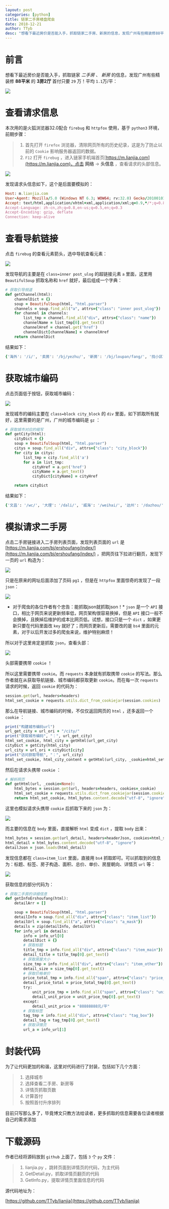 ```yaml
---
layout: post
categories: [python]
title: 链家二手房楼盘爬虫
date: 2018-12-21
author: TTyb
desc: "想看下最近房价是否能入手，抓取链家二手房、新房的信息，发现广州有些精装修88平米的3房2厅首付只要 29 万，平均 1.1万/平，果然钱不够信息来凑，总能发现便宜的房子！"
---
```


# 前言

想看下最近房价是否能入手，抓取链家 *二手房* 、 *新房* 的信息，发现广州有些精装修 **88平米** 的 **3房2厅** 首付只要 `29` 万！平均 `1.1`万/平：

<p style="text-align:center"><img src="/static/postimage/python/lianjia/996148-20181110171003758-723109818.png" class="img-responsive" style="display: block; margin-right: auto; margin-left: auto;"></p>

# 查看请求信息

本次用的是火狐浏览器32.0配合 `firebug` 和 `httpfox` 使用，基于 `python3` 环境，前期步骤：

>1. 首先打开 `firefox` 浏览器，清除网页所有的历史纪录，这是为了防止以前的 `Cookie` 影响服务器返回的数据。
>2. `F12` 打开 `firebug` ，进入链家手机端首页[https://m.lianjia.com](https://m.lianjia.com)，点击 **网络** -> **头信息** ，查看请求的头部信息。

<p style="text-align:center"><img src="/static/postimage/python/lianjia/996148-20181110171723996-195699230.png" class="img-responsive" style="display: block; margin-right: auto; margin-left: auto;"></p>

发现请求头信息如下，这个是后面要模拟的：

~~~ruby
Host: m.lianjia.com
User-Agent: Mozilla/5.0 (Windows NT 6.3; WOW64; rv:32.0) Gecko/20100101 Firefox/32.0
Accept: text/html,application/xhtml+xml,application/xml;q=0.9,*/*;q=0.8
Accept-Language: zh-cn,zh;q=0.8,en-us;q=0.5,en;q=0.3
Accept-Encoding: gzip, deflate
Connection: keep-alive
~~~

# 查看导航链接

点击 `firebug` 的查看元素箭头，选中导航查看元素：

<p style="text-align:center"><img src="/static/postimage/python/lianjia/996148-20181110172457074-30448820.png" class="img-responsive" style="display: block; margin-right: auto; margin-left: auto;"></p>

发现导航的主要是在 `class=inner post_ulog` 的超链接元素 `a` 里面，这里用 `BeautifulSoup` 抓取名称和 `href` 就好，最后组成一个字典：

~~~ruby
# 获取引导频道
def getChannel(html):
    channelDict = {}
    soup = BeautifulSoup(html, "html.parser")
    channels = soup.find_all("a", attrs={"class": "inner post_ulog"})
    for channel in channels:
        list_tmp = channel.find_all("div", attrs={"class": "name"})
        channelName = list_tmp[0].get_text()
        channelHref = channel.get('href')
        channelDict[channelName] = channelHref
    return channelDict
~~~

结果如下：

~~~ruby
{'海外': '/i/', '卖房': '/bj/yezhu/', '新房': '/bj/loupan/fang/', '找小区': '/bj/xiaoqu/', '查成交': '/bj/chengjiao/', '租房': '/chuzu/bj/zufang/', '二手房': '/bj/ershoufang/index/', '写字楼': 'https://shang.lianjia.com/bj/'}
~~~

# 获取城市编码

点击页面低于按钮，获取城市编码：

<p style="text-align:center"><img src="/static/postimage/python/lianjia/996148-20181110174515650-1279220219.png" class="img-responsive" style="display: block; margin-right: auto; margin-left: auto;"></p>

发现城市的编码主要在 `class=block city_block` 的 `div` 里面，如下抓取所有就好，这里需要的是广州，广州的城市编码是 `gz` ：

~~~ruby
# 获取城市对应的缩写
def getCity(html):
    cityDict = {}
    soup = BeautifulSoup(html, "html.parser")
    citys = soup.find_all("div", attrs={"class": "city_block"})
    for city in citys:
        list_tmp = city.find_all('a')
        for a in list_tmp:
            cityHref = a.get('href')
            cityName = a.get_text()
            cityDict[cityName] = cityHref

    return cityDict
~~~

结果如下：

~~~ruby
{'文昌': '/wc/', '大理': '/dali/', '威海': '/weihai/', '达州': '/dazhou/', '中山': '/zs/', '佛山': '/fs/', '呼和浩特': '/hhht/', '合肥': '/hf/', '南昌': '/nc/', '昆明': '/km/', '定安': '/da/', '宜昌': '/yichang/', '襄阳': '/xy/', '嘉兴': '/jx/', '厦门': '/xm/', '青岛': '/qd/', '株洲': '/zhuzhou/', '西安': '/xa/', '泉州': '/quanzhou/', '济南': '/jn/', '澄迈': '/cm/', '潍坊': '/wf/', '保定': '/bd/', '绵阳': '/mianyang/', '重庆': '/cq/', '儋州': '/dz/', '南充': '/nanchong/', '南京': '/nj/', '北京': '/bj/', '杭州': '/hz/', '滁州': '/cz/', '咸宁': '/xn/', '琼海': '/qh/', '洛阳': '/luoyang/', '绍兴': '/sx/', '廊坊': '/lf/', '惠州': '/hui/', '南通': '/nt/', '上饶': '/sr/', '湛江': '/zhanjiang/', '秦皇岛': '/qhd/', '黄石': '/huangshi/', '武汉': '/wh/', '天津': '/tj/', '哈尔滨': '/hrb/', '黄冈': '/hg/', '龙岩': '/ly/', '长春': '/cc/', '珠海': '/zh/', '邢台': '/xt/', '三亚': '/san/', '北海': '/bh/', '太原': '/ty/', '德阳': '/dy/', '万宁': '/wn/', '承德': '/chengde/', '五指山': '/wzs/', '陵水': '/ls/', '成都': '/cd/', '深圳': '/sz/', '咸阳': '/xianyang/', '烟台': '/yt/', '东莞': '/dg/', '清远': '/qy/', '西双版纳': '/xsbn/', '郑州': '/zz/', '淮安': '/ha/', '漳州': '/zhangzhou/', '常德': '/changde/', '邯郸': '/hd/', '上海': '/sh/', '开封': '/kf/', '苏州': '/su/', '衡水': '/hs/', '无锡': '/wx/', '广州': '/gz/', '银川': '/yinchuan/', '徐州': '/xz/', '大连': '/dl/', '海口': '/hk/', '晋中': '/jz/', '福州': '/fz/', '新乡': '/xinxiang/', '沈阳': '/sy/', '琼中': '/qz/', '乐东': '/ld/', '淄博': '/zb/', '眉山': '/ms/', '宁波': '/nb/', '张家口': '/zjk/', '保亭': '/bt/', '长沙': '/cs/', '临高': '/lg/', '石家庄': '/sjz/', '许昌': '/xc/', '镇江': '/zj/', '乐山': '/leshan/', '贵阳': '/gy/'}
~~~

# 模拟请求二手房

点击二手房链接进入二手房列表页面，发现列表页面的 `url` 是 [https://m.lianjia.com/bj/ershoufang/index/](https://m.lianjia.com/bj/ershoufang/index/) ，把网页往下拉进行翻页，发现下一页的 `url` 构造为：

<p style="text-align:center"><img src="/static/postimage/python/lianjia/996148-20181214173524035-1048565590.png" class="img-responsive" style="display: block; margin-right: auto; margin-left: auto;"></p>

只是在原来的网址后面添加了页码 `pg1` ，但是在 `httpfox` 里面惊奇的发现了一段 `json`：

<p style="text-align:center"><img src="/static/postimage/python/lianjia/996148-20181214175853377-417435072.png" class="img-responsive" style="display: block; margin-right: auto; margin-left: auto;"></p>

* 对于爬虫的各位作者有个忠告：能抓取json就抓取json！*   `json` 是一个 `API` 接口，相比于网页来说更新频率低，网页架构很容易换掉，但是 `API` 接口一般不会换掉，且换掉后维护的成本比网页低。试想，接口只是一个 `dict` ，如果更新只要在代码里面改 `key` 就好了；而网页更新后，需要改的是 `bs4` 里面的元素，对于以后开发过多的爬虫来说，维护特别麻烦！

所以对于这里肯定是抓取 `json`，查看头部：

<p style="text-align:center"><img src="/static/postimage/python/lianjia/996148-20181214175946299-1410954309.png" class="img-responsive" style="display: block; margin-right: auto; margin-left: auto;"></p>

头部需要携带 `cookie` ！

所以这里需要携带 `cookie`。而 `requests` 本身就有抓取携带 `cookie` 的写法。那么作者就在从获取导航链接、城市编码都获取更新 `cookie`。而在每一次 `requests` 请求的时候，返回 `cookie` 的代码为：

~~~ruby
session.get(url, headers=headers)
html_set_cookie = requests.utils.dict_from_cookiejar(session.cookies)
~~~

那么在导航链接、城市编码的时候，不仅仅返回网页的 `html` ，还多返回一个 `cookie` ：

~~~ruby
print("构建城市编码url")
url_get_city = url_ori + "/city/"
print("获取城市编码", "：", url_get_city)
html_set_cookie, html_city = getHtml(url_get_city)
cityDict = getCity(html_city)
url_city = url_ori + cityDict[city]
print("访问获取导航", "：", url_city)
html_set_cookie, html_city_content = getHtml(url_city, _cookie=html_set_cookie)
~~~

然后在请求头携带 `cookie` ：

~~~ruby
# 解析网页
def getHtml(url, _cookie=None):
    html_bytes = session.get(url, headers=headers, cookies=_cookie)
    html_set_cookie = requests.utils.dict_from_cookiejar(session.cookies)
    return html_set_cookie, html_bytes.content.decode("utf-8", "ignore")
~~~

这里也模拟请求头携带 `cookie` 后抓取下来的 `json` 为：

<p style="text-align:center"><img src="/static/postimage/python/lianjia/996148-20181214181732954-1694153027.png" class="img-responsive" style="display: block; margin-right: auto; margin-left: auto;"></p>

而主要的信息在 `body` 里面，直接解析 `html` 变成 `dict` ，提取 `body` 出来：

~~~ruby
html_bytes = session.get(url_detail, headers=headerJson, cookies=html_set_cookie)
html_detail = html_bytes.content.decode("utf-8", "ignore")
detailJson = json.loads(html_detail)
~~~

发现信息都在 `class=item_list` 里面，直接用 `bs4` 抓取即可。可以抓取到的信息为：标题、标签、房子构造、面积、总价、单价、房屋朝向、详情页 `url` 等：

<p style="text-align:center"><img src="/static/postimage/python/lianjia/996148-20181214181849583-1278850976.png" class="img-responsive" style="display: block; margin-right: auto; margin-left: auto;"></p>

获取信息的部分代码为：

~~~ruby
# 获取二手房的详细信息
def getInfoErshoufang(html):
    detailArr = []

    soup = BeautifulSoup(html, "html.parser")
    detailInfo = soup.find_all("div", attrs={"class": "item_list"})
    detailUrl = soup.find_all("a", attrs={"class": "a_mask"})
    details = zip(detailInfo, detailUrl)
    for info_url in details:
        info = info_url[0]
        detailDict = {}
        # 获取标题
        title_tmp = info.find_all("div", attrs={"class": "item_main"})
        detail_title = title_tmp[0].get_text()
        # 获取房屋大小
        size_tmp = info.find_all("div", attrs={"class": "item_other"})
        detail_size = size_tmp[0].get_text()
        # 获取价格单价
        price_total_tmp = info.find_all("span", attrs={"class": "price_total"})
        detail_price_total = price_total_tmp[0].get_text()
        try:
            unit_price_tmp = info.find_all("span", attrs={"class": "unit_price"})
            detail_unit_price = unit_price_tmp[0].get_text()
        except:
            detail_unit_price = "88888888元/平"
        # 获取标签
        tag_tmp = info.find_all("div", attrs={"class": "tag_box"})
        detail_tag = tag_tmp[0].get_text()
        # 获取详情页
        url_a = info_url[1]
~~~

# 封装代码

为了让代码更加的和谐，这里对代码进行了封装，包括如下几个方面：

>1. 选择城市
>2. 选择查看二手房、新房等
>3. 详情页抓取页数
>4. 计算首付
>5. 按照首付升序排列

目前只写那么多了，毕竟博文只教方法给读者，更多抓取的信息需要各位读者根据自己的需求添加

# 下载源码

作者已经将源码放到 `github` 上面了，包括 `3` 个 `py` 文件：

>1. lianjia.py ，跳转页面到详情页的代码，为主代码
>2. GetDetail.py，抓取详情页翻页的代码
>3. GetInfo.py，提取详情页里面信息的代码

源代码地址为：

[https://github.com/TTyb/lianjia](https://github.com/TTyb/lianjia)